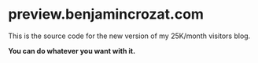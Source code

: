 # preview.benjamincrozat.com

This is the source code for the new version of my 25K/month visitors blog.

**You can do whatever you want with it.**
